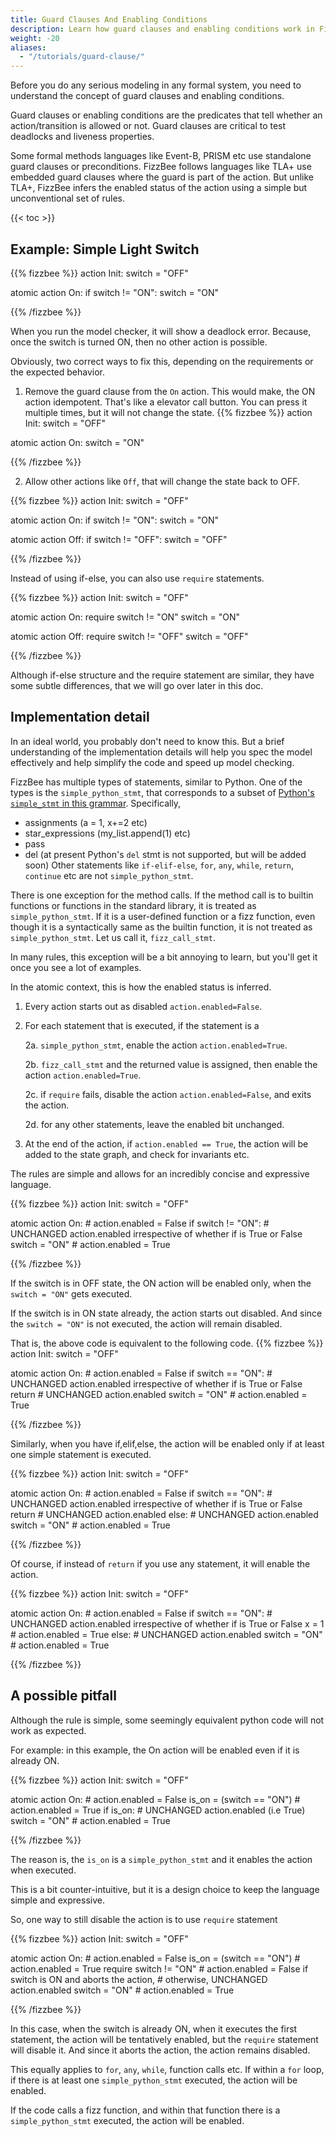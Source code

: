 ```yaml
---
title: Guard Clauses And Enabling Conditions
description: Learn how guard clauses and enabling conditions work in FizzBee to control action transitions. This guide covers testing for deadlocks, liveness, and common pitfalls—a must-read before you start writing your first model.
weight: -20
aliases:
  - "/tutorials/guard-clause/"
---
```


Before you do any serious modeling in any formal system, you need to understand the concept of guard clauses and enabling conditions.

Guard clauses or enabling conditions are the predicates that tell whether an action/transition is allowed or not.
Guard clauses are critical to test deadlocks and liveness properties.

Some formal methods languages like Event-B, PRISM etc use standalone guard clauses or preconditions.
FizzBee follows languages like TLA+ use embedded guard clauses where the guard is part of the action.
But unlike TLA+, FizzBee infers the enabled status of the action using a simple but unconventional set of rules.


{{< toc >}}

## Example: Simple Light Switch

{{% fizzbee %}}
action Init:
  switch = "OFF"

atomic action On:
  if switch != "ON":
    switch = "ON"

{{% /fizzbee %}}

When you run the model checker, it will show a deadlock error. Because, once the switch is turned ON,
then no other action is possible. 

Obviously, two correct ways to fix this, depending on the requirements or the expected behavior. 
1. Remove the guard clause from the `On` action. This would make, the ON action idempotent.
   That's like a elevator call button. You can press it multiple times, but it will not change the state.
   {{% fizzbee %}}
action Init:
  switch = "OFF"

atomic action On:
    switch = "ON"

   {{% /fizzbee %}}

2. Allow other actions like `Off`, that will change the state back to OFF.

{{% fizzbee %}}
action Init:
  switch = "OFF"

atomic action On:
  if switch != "ON":
    switch = "ON"

atomic action Off:
  if switch != "OFF":
    switch = "OFF"

{{% /fizzbee %}}

Instead of using if-else, you can also use `require` statements.

{{% fizzbee %}}
action Init:
  switch = "OFF"

atomic action On:
  require switch != "ON"
  switch = "ON"

atomic action Off:
  require switch != "OFF"
  switch = "OFF"

{{% /fizzbee %}}

Although if-else structure and the require statement are similar, they have some subtle differences,
that we will go over later in this doc.

## Implementation detail
In an ideal world, you probably don't need to know this. But a brief understanding of the implementation details
will help you spec the model effectively and help simplify the code and
speed up model checking.

FizzBee has multiple types of statements, similar to Python. 
One of the types is the `simple_python_stmt`, that corresponds to a subset of [Python's `simple_stmt` in this grammar](https://docs.python.org/3/reference/grammar.html).
Specifically,
- assignments (a = 1, x+=2 etc)
- star_expressions (my_list.append(1) etc)
- pass
- del (at present Python's `del` stmt is not supported, but will be added soon)
Other statements like `if-elif-else`, `for`, `any`, `while`, `return`, `continue` etc are not `simple_python_stmt`.

There is one exception for the method calls. If the method call is to builtin functions or functions in
the standard library, it is treated as `simple_python_stmt`. 
If it is a user-defined function or a fizz function, even though it is a syntactically same as
the builtin function, it is not treated as `simple_python_stmt`. Let us call it, `fizz_call_stmt`.

In many rules, this exception will be a bit annoying to learn, 
but you'll get it once you see a lot of examples.


In the atomic context, this is how the enabled status is inferred.

1. Every action starts out as disabled `action.enabled=False`.

2. For each statement that is executed, if the statement is a

   2a. `simple_python_stmt`, enable the action `action.enabled=True`.

   2b. `fizz_call_stmt` and the returned value is assigned, then enable the action `action.enabled=True`.

   2c. if `require` fails, disable the action `action.enabled=False`, and exits the action.

   2d. for any other statements, leave the enabled bit unchanged.

3. At the end of the action, if `action.enabled == True`, the action will be added to the state graph,
   and check for invariants etc.

The rules are simple and allows for an incredibly concise and expressive language.


{{% fizzbee %}}
action Init:
  switch = "OFF"

atomic action On:           # action.enabled = False
  if switch != "ON":        # UNCHANGED action.enabled irrespective of whether if is True or False
    switch = "ON"           # action.enabled = True

{{% /fizzbee %}}

If the switch is in OFF state, the ON action will be enabled only,
when the `switch = "ON"` gets executed.

If the switch is in ON state already, the action starts out disabled. 
And since the `switch = "ON"` is not executed, the action will remain disabled.

That is, the above code is equivalent to the following code.
{{% fizzbee %}}
action Init:
  switch = "OFF"

atomic action On:           # action.enabled = False
  if switch == "ON":        # UNCHANGED action.enabled irrespective of whether if is True or False
    return                  # UNCHANGED action.enabled
  switch = "ON"             # action.enabled = True
  
{{% /fizzbee %}}

Similarly, when you have if,elif,else, the action will be enabled only if at least one simple statement is executed.

{{% fizzbee %}}
action Init:
  switch = "OFF"

atomic action On:           # action.enabled = False
  if switch == "ON":        # UNCHANGED action.enabled irrespective of whether if is True or False
    return                  # UNCHANGED action.enabled
  else:                     # UNCHANGED action.enabled
    switch = "ON"           # action.enabled = True
  
{{% /fizzbee %}}

Of course, if instead of `return` if you use any statement, it will enable the action.

{{% fizzbee %}}
action Init:
  switch = "OFF"

atomic action On:           # action.enabled = False
  if switch == "ON":        # UNCHANGED action.enabled irrespective of whether if is True or False
    x = 1                   # action.enabled = True
  else:                     # UNCHANGED action.enabled
    switch = "ON"           # action.enabled = True
  
{{% /fizzbee %}}

## A possible pitfall
Although the rule is simple, some seemingly equivalent python code will not work as expected.

For example: in this example, the On action will be enabled even if it is already ON.

{{% fizzbee %}}
action Init:
    switch = "OFF"

atomic action On:               # action.enabled = False
    is_on = (switch == "ON")    # action.enabled = True
    if is_on:                   # UNCHANGED action.enabled (i.e True)
        switch = "ON"           # action.enabled = True

{{% /fizzbee %}}

The reason is, the `is_on` is a `simple_python_stmt` and it enables the action when executed.

This is a bit counter-intuitive, but it is a design choice to keep the language simple and expressive.

So, one way to still disable the action is to use `require` statement

{{% fizzbee %}}
action Init:
    switch = "OFF"

atomic action On:               # action.enabled = False
    is_on = (switch == "ON")    # action.enabled = True
    require switch != "ON"      # action.enabled = False if switch is ON and aborts the action,
                                # otherwise, UNCHANGED action.enabled
    switch = "ON"               # action.enabled = True

{{% /fizzbee %}}

In this case, when the switch is already ON, when it executes the first statement,
the action will be tentatively enabled, but the `require` statement will disable it.
And since it aborts the action, the action remains disabled.

This equally applies to `for`, `any`, `while`, function calls etc. If within a `for` loop, 
if there is at least one `simple_python_stmt` executed, the action will be enabled.

If the code calls a fizz function, and within that function there is a `simple_python_stmt` executed,
the action will be enabled.


